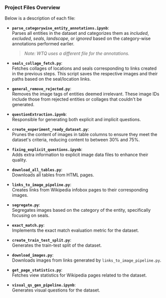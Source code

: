 ### Project Files Overview

Below is a description of each file:

- **`parse_categorywise_entity_annotations.ipynb`**:  
  Parses all entities in the dataset and categorizes them as *included*, *excluded*, *seals*, *landscape*, or *ignored* based on the category-wise annotations performed earlier.  
  > _Note: WTQ uses a different file for the annotations._

- **`seals_collage_fetch.py`**:  
  Fetches collages of locations and seals corresponding to links created in the previous steps. This script saves the respective images and their paths based on the seal/location links.

- **`general_remove_rejected.py`**:  
  Removes the image tags of entities deemed irrelevant. These image IDs include those from rejected entities or collages that couldn't be generated.

- **`questionExtraction.ipynb`**:  
  Responsible for generating both explicit and implicit questions.

- **`create_experiment_ready_dataset.py`**:  
  Prunes the content of images in table columns to ensure they meet the dataset's criteria, reducing content to between 30% and 75%.

- **`fixing_explicit_questions.ipynb`**:  
  Adds extra information to explicit image data files to enhance their quality.

- **`download_all_tables.py`**:  
  Downloads all tables from HTML pages.

- **`links_to_image_pipeline.py`**:  
  Creates links from Wikipedia infobox pages to their corresponding images.

- **`segregate.py`**:  
  Segregates images based on the category of the entity, specifically focusing on seals.

- **`exact_match.py`**:  
  Implements the exact match evaluation metric for the dataset.

- **`create_train_test_split.py`**:  
  Generates the train-test split of the dataset.

- **`download_images.py`**:  
  Downloads images from links generated by `links_to_image_pipeline.py`.

- **`get_page_statistics.py`**:  
  Fetches view statistics for Wikipedia pages related to the dataset.

- **`visual_qs_gen_pipeline.ipynb`**:  
  Generates visual questions for the dataset. 